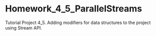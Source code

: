 # Homework_4_5_ParallelStreams
Tutorial Project 4_5. Adding modifiers for data structures to the project using Stream API.
